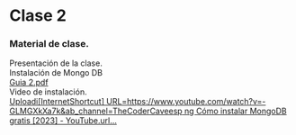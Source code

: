 # Clase 2 

### Material de clase.
Presentación de la clase.<br>
Instalación de Mongo DB<br>
[Guia 2.pdf](https://github.com/SmoshCH/Itca2/files/14447969/Guia.2.pdf)<br>
Video de instalación.<br>
[Uploadi[InternetShortcut]
URL=https://www.youtube.com/watch?v=-GLMGXkXa7k&ab_channel=TheCoderCaveesp
ng Cómo instalar MongoDB gratis [2023] - YouTube.url…]()<br>


